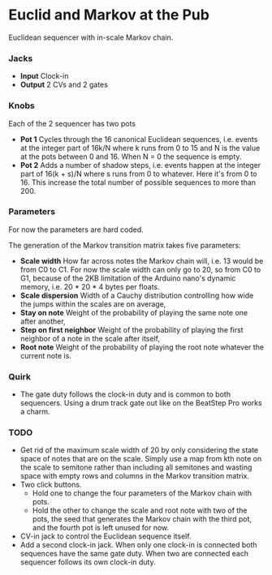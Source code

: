 # Euclid and Markov at the Pub

Euclidean sequencer with in-scale Markov chain.

### Jacks

- **Input** Clock-in
- **Output** 2 CVs and 2 gates

### Knobs

Each of the 2 sequencer has two pots

- **Pot 1** Cycles through the 16 canonical Euclidean sequences, i.e. events at the integer part of 16k/N where k runs from 0 to 15 and N is the value at the pots between 0 and 16. When N = 0 the sequence is empty.
- **Pot 2** Adds a number of shadow steps, i.e. events happen at the integer part of 16(k + s)/N where s runs from 0 to whatever. Here it's from 0 to 16. This increase the total number of possible sequences to more than 200.


### Parameters

For now the parameters are hard coded.

The generation of the Markov transition matrix takes five parameters:
- **Scale width** How far across notes the Markov chain will, i.e. 13 would be from C0 to C1. For now the scale width can only go to 20, so from C0 to G1, because of the 2KB limitation of the Arduino nano's dynamic memory, i.e. 20 * 20 * 4 bytes per floats.
- **Scale dispersion** Width of a Cauchy distribution controlling how wide the jumps within the scales are on average,
- **Stay on note** Weight of the probability of playing the same note one after another,
- **Step on first neighbor** Weight of the probability of playing the first neighbor of a note in the scale after itself,
- **Root note** Weight of the probability of playing the root note whatever the current note is.


### Quirk

- The gate duty follows the clock-in duty and is common to both sequencers. Using a drum track gate out like on the BeatStep Pro works a charm.

### TODO

- Get rid of the maximum scale width of 20 by only considering the state space of notes that are on the scale. Simply use a map from kth note on the scale to semitone rather than including all semitones and wasting space with empty rows and columns in the Markov transition matrix.
- Two click buttons. 
    - Hold one to change the four parameters of the Markov chain with pots.
    - Hold the other to change the scale and root note with two of the pots, the seed that generates the Markov chain with the third pot, and the fourth pot is left unused for now.
- CV-in jack to control the Euclidean sequence itself.
- Add a second clock-in jack. When only one clock-in is connected both sequences have the same gate duty. When two are connected each sequencer follows its own clock-in duty.

